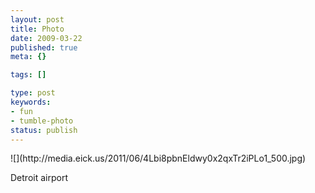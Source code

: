```yaml
---
layout: post
title: Photo
date: 2009-03-22
published: true
meta: {}

tags: []

type: post
keywords:
- fun
- tumble-photo
status: publish
---
```

<div class="figure">            ![](http://media.eick.us/2011/06/4Lbi8pbnEldwy0x2qxTr2iPLo1_500.jpg)        </div>

Detroit airport

